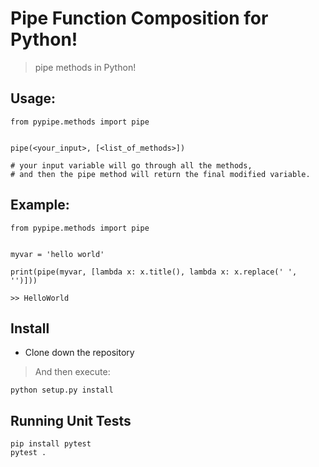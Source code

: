 # Pipe Function Composition for Python!
> pipe methods in Python!

## Usage:

    from pypipe.methods import pipe
    
    
    pipe(<your_input>, [<list_of_methods>])

    # your input variable will go through all the methods,
    # and then the pipe method will return the final modified variable.

## Example:

    from pypipe.methods import pipe


    myvar = 'hello world'

    print(pipe(myvar, [lambda x: x.title(), lambda x: x.replace(' ', '')]))

    >> HelloWorld


## Install
* Clone down the repository

> And then execute:

    python setup.py install

## Running Unit Tests

    pip install pytest
    pytest .
